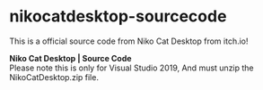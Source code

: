 # nikocatdesktop-sourcecode
This is a official source code from Niko Cat Desktop from itch.io!

**Niko Cat Desktop | Source Code**     
Please note this is only for Visual Studio 2019, And must unzip the NikoCatDesktop.zip file.
